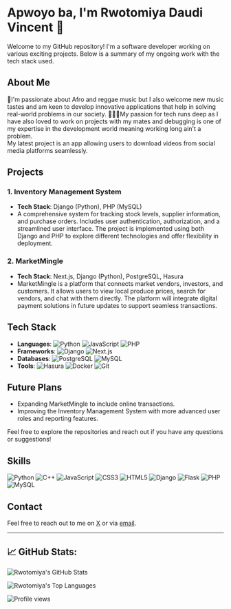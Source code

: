 # Apwoyo ba, I'm Rwotomiya Daudi Vincent 👋

Welcome to my GitHub repository! I'm a software developer working on various exciting projects. Below is a summary of my ongoing work with the tech stack used.

## About Me

🚀I'm passionate about Afro and reggae music but I also welcome new music tastes and am keen to develop innovative applications that help in solving real-world problems in our society. 
👩🏿‍💻My passion for tech runs deep as I have also loved to work on projects with  my mates and debugging is one of my expertise in the development world meaning working long ain't a problem.  
My latest project is an app allowing users to download videos from social media platforms seamlessly.

## Projects

### 1. **Inventory Management System**
- **Tech Stack**: Django (Python), PHP (MySQL)
- A comprehensive system for tracking stock levels, supplier information, and purchase orders. Includes user authentication, authorization, and a streamlined user interface. The project is implemented using both Django and PHP to explore different technologies and offer flexibility in deployment.

### 2. **MarketMingle**
- **Tech Stack**: Next.js, Django (Python), PostgreSQL, Hasura
- MarketMingle is a platform that connects market vendors, investors, and customers. It allows users to view local produce prices, search for vendors, and chat with them directly. The platform will integrate digital payment solutions in future updates to support seamless transactions.

## Tech Stack


- **Languages**: ![Python](https://img.shields.io/badge/Python-3776AB?style=for-the-badge&logo=python&logoColor=white) ![JavaScript](https://img.shields.io/badge/JavaScript-F7DF1E?style=for-the-badge&logo=javascript&logoColor=black) ![PHP](https://img.shields.io/badge/PHP-777BB4?style=for-the-badge&logo=php&logoColor=white)
- **Frameworks**: ![Django](https://img.shields.io/badge/Django-092E20?style=for-the-badge&logo=django&logoColor=white) ![Next.js](https://img.shields.io/badge/Next.js-000000?style=for-the-badge&logo=next.js&logoColor=white)
- **Databases**: ![PostgreSQL](https://img.shields.io/badge/PostgreSQL-336791?style=for-the-badge&logo=postgresql&logoColor=white) ![MySQL](https://img.shields.io/badge/MySQL-4479A1?style=for-the-badge&logo=mysql&logoColor=white)
- **Tools**: ![Hasura](https://img.shields.io/badge/Hasura-1EB4D4?style=for-the-badge&logo=hasura&logoColor=white) ![Docker](https://img.shields.io/badge/Docker-2496ED?style=for-the-badge&logo=docker&logoColor=white) ![Git](https://img.shields.io/badge/Git-F05032?style=for-the-badge&logo=git&logoColor=white)

## Future Plans
- Expanding MarketMingle to include online transactions.
- Improving the Inventory Management System with more advanced user roles and reporting features.

Feel free to explore the repositories and reach out if you have any questions or suggestions!


## Skills

![Python](https://img.shields.io/badge/Python-3776AB?style=for-the-badge&logo=python&logoColor=white)
![C++](https://img.shields.io/badge/C++-00599C?style=for-the-badge&logo=c%2B%2B&logoColor=white)
![JavaScript](https://img.shields.io/badge/JavaScript-F7DF1E?style=for-the-badge&logo=javascript&logoColor=black)
![CSS3](https://img.shields.io/badge/CSS3-1572B6?style=for-the-badge&logo=css3&logoColor=white)
![HTML5](https://img.shields.io/badge/HTML5-E34F26?style=for-the-badge&logo=html5&logoColor=white)
![Django](https://img.shields.io/badge/Django-092E20?style=for-the-badge&logo=django&logoColor=white)
![Flask](https://img.shields.io/badge/Flask-000000?style=for-the-badge&logo=flask&logoColor=white)
![PHP](https://img.shields.io/badge/PHP-777BB4?style=for-the-badge&logo=php&logoColor=white)
![MySQL](https://img.shields.io/badge/-MySQL-4479A1?style=for-the-badge&logo=mysql&logoColor=white)

## Contact

Feel free to reach out to me on [X](https://x.com/daudivince20) or via [email](daudivincent20@gmail.com).

---
## 📈 GitHub Stats:

![Rwotomiya's GitHub Stats](https://github-readme-stats.vercel.app/api?username=Rwotomiya&show_icons=true&theme=dark)

![Rwotomiya's Top Languages](https://github-readme-stats.vercel.app/api/top-langs/?username=Rwotomiya&layout=compact&theme=dark)

![Profile views](https://Rwotomiya)
